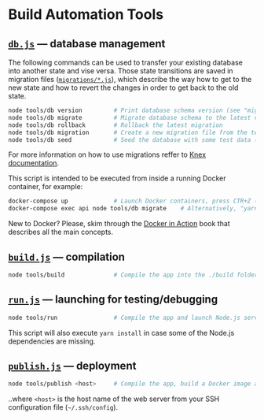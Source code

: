 # Build Automation Tools

## [`db.js`](./db.js) — database management

The following commands can be used to transfer your existing database into another state and vise
versa. Those state transitions are saved in migration files ([`migrations/*.js`](../migrations)),
which describe the way how to get to the new state and how to revert the changes in order to get
back to the old state.

```bash
node tools/db version         # Print database schema version (see "migrations" db table)
node tools/db migrate         # Migrate database schema to the latest version
node tools/db rollback        # Rollback the latest migration
node tools/db migration       # Create a new migration file from the template
node tools/db seed            # Seed the database with some test data (see /seeds folder)
```

For more information on how to use migrations reffer to [Knex documentation][knex].

This script is intended to be executed from inside a running Docker container, for example:

```bash
docker-compose up             # Launch Docker containers, press CTR+Z (transfer to background)
docker-compose exec api node tools/db migrate    # Alternatively, "yarn docker-db-migrate"
```

New to Docker? Please, skim through the [Docker in Action](http://amzn.to/2hmUrNP) book that
describes all the main concepts.

## [`build.js`](./build.js) — compilation

```bash
node tools/build              # Compile the app into the ./build folder
```

## [`run.js`](./run.js) — launching for testing/debugging

```bash
node tools/run                # Compile the app and launch Node.js server with "live reload"
```

This script will also execute `yarn install` in case some of the Node.js dependencies are missing.

## [`publish.js`](./publish.js) — deployment

```bash
node tools/publish <host>     # Compile the app, build a Docker image and deploy it
```

..where `<host>` is the host name of the web server from your SSH configuration file
(`~/.ssh/config`).

[yarnrun]: https://yarnpkg.com/en/docs/cli/run
[knex]: http://knexjs.org/
